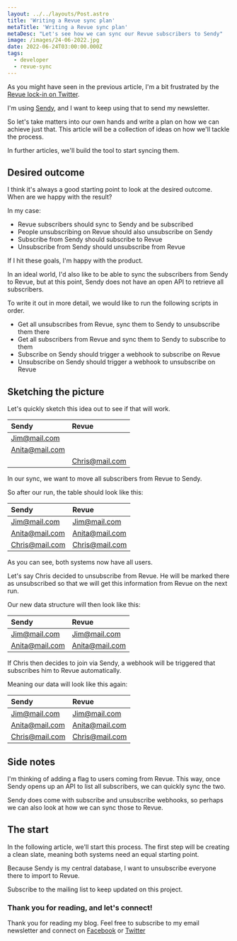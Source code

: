 ```yaml
---
layout: ../../layouts/Post.astro
title: 'Writing a Revue sync plan'
metaTitle: 'Writing a Revue sync plan'
metaDesc: "Let's see how we can sync our Revue subscribers to Sendy"
image: /images/24-06-2022.jpg
date: 2022-06-24T03:00:00.000Z
tags:
  - developer
  - revue-sync
---
```


As you might have seen in the previous article, I'm a bit frustrated by the [Revue lock-in on Twitter](https://daily-dev-tips.com/posts/vendor-lock-in-sucks/).

I'm using [Sendy](https://daily-dev-tips.com/posts/moving-from-mailchimp-to-sendy/), and I want to keep using that to send my newsletter.

So let's take matters into our own hands and write a plan on how we can achieve just that.
This article will be a collection of ideas on how we'll tackle the process.

In further articles, we'll build the tool to start syncing them.

## Desired outcome

I think it's always a good starting point to look at the desired outcome.
When are we happy with the result?

In my case:

- Revue subscribers should sync to Sendy and be subscribed
- People unsubscribing on Revue should also unsubscribe on Sendy
- Subscribe from Sendy should subscribe to Revue
- Unsubscribe from Sendy should unsubscribe from Revue

If I hit these goals, I'm happy with the product.

In an ideal world, I'd also like to be able to sync the subscribers from Sendy to Revue, but at this point, Sendy does not have an open API to retrieve all subscribers.

To write it out in more detail, we would like to run the following scripts in order.

- Get all unsubscribes from Revue, sync them to Sendy to unsubscribe them there
- Get all subscribers from Revue and sync them to Sendy to subscribe to them
- Subscribe on Sendy should trigger a webhook to subscribe on Revue
- Unsubscribe on Sendy should trigger a webhook to unsubscribe on Revue

## Sketching the picture

Let's quickly sketch this idea out to see if that will work.

| Sendy          | Revue          |
| :------------- | :------------- |
| Jim@mail.com   |                |
| Anita@mail.com |                |
|                | Chris@mail.com |

In our sync, we want to move all subscribers from Revue to Sendy.

So after our run, the table should look like this:

| Sendy          | Revue          |
| :------------- | :------------- |
| Jim@mail.com   | Jim@mail.com   |
| Anita@mail.com | Anita@mail.com |
| Chris@mail.com | Chris@mail.com |

As you can see, both systems now have all users.

Let's say Chris decided to unsubscribe from Revue. He will be marked there as unsubscribed so that we will get this information from Revue on the next run.

Our new data structure will then look like this:

| Sendy          | Revue          |
| :------------- | :------------- |
| Jim@mail.com   | Jim@mail.com   |
| Anita@mail.com | Anita@mail.com |

If Chris then decides to join via Sendy, a webhook will be triggered that subscribes him to Revue automatically.

Meaning our data will look like this again:

| Sendy          | Revue          |
| :------------- | :------------- |
| Jim@mail.com   | Jim@mail.com   |
| Anita@mail.com | Anita@mail.com |
| Chris@mail.com | Chris@mail.com |

## Side notes

I'm thinking of adding a flag to users coming from Revue. This way, once Sendy opens up an API to list all subscribers, we can quickly sync the two.

Sendy does come with subscribe and unsubscribe webhooks, so perhaps we can also look at how we can sync those to Revue.

## The start

In the following article, we'll start this process.
The first step will be creating a clean slate, meaning both systems need an equal starting point.

Because Sendy is my central database, I want to unsubscribe everyone there to import to Revue.

Subscribe to the mailing list to keep updated on this project.

### Thank you for reading, and let's connect!

Thank you for reading my blog. Feel free to subscribe to my email newsletter and connect on [Facebook](https://www.facebook.com/DailyDevTipsBlog) or [Twitter](https://twitter.com/DailyDevTips1)

